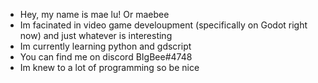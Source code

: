 - Hey, my name is mae lu! Or maebee
- Im facinated in video game develoupment (specifically on Godot right now) and just whatever is interesting
- Im currently learning python and gdscript
- You can find me on discord BIgBee#4748
- Im knew to a lot of programming so be nice

<!---
Sparrima/Sparrima is a ✨ special ✨ repository because its `README.md` (this file) appears on your GitHub profile.
You can click the Preview link to take a look at your changes.
--->
